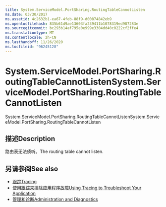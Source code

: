 ```yaml
---
title: System.ServiceModel.PortSharing.RoutingTableCannotListen
ms.date: 03/30/2017
ms.assetid: 4c2632b1-ea67-4feb-88f9-d00874842eb9
ms.openlocfilehash: 835b61d9ae13603fa239411b1078319ed987283e
ms.sourcegitcommit: bc293b14af795e0e999e3304dd40c0222cf2ffe4
ms.translationtype: MT
ms.contentlocale: zh-CN
ms.lasthandoff: 11/26/2020
ms.locfileid: "96245128"
---
```

# <a name="systemservicemodelportsharingroutingtablecannotlisten"></a><span data-ttu-id="e9830-102">System.ServiceModel.PortSharing.RoutingTableCannotListen</span><span class="sxs-lookup"><span data-stu-id="e9830-102">System.ServiceModel.PortSharing.RoutingTableCannotListen</span></span>

<span data-ttu-id="e9830-103">System.ServiceModel.PortSharing.RoutingTableCannotListen</span><span class="sxs-lookup"><span data-stu-id="e9830-103">System.ServiceModel.PortSharing.RoutingTableCannotListen</span></span>  
  
## <a name="description"></a><span data-ttu-id="e9830-104">描述</span><span class="sxs-lookup"><span data-stu-id="e9830-104">Description</span></span>  

 <span data-ttu-id="e9830-105">路由表无法侦听。</span><span class="sxs-lookup"><span data-stu-id="e9830-105">The routing table cannot listen.</span></span>  
  
## <a name="see-also"></a><span data-ttu-id="e9830-106">另请参阅</span><span class="sxs-lookup"><span data-stu-id="e9830-106">See also</span></span>

- [<span data-ttu-id="e9830-107">跟踪</span><span class="sxs-lookup"><span data-stu-id="e9830-107">Tracing</span></span>](index.md)
- [<span data-ttu-id="e9830-108">使用跟踪来排除应用程序故障</span><span class="sxs-lookup"><span data-stu-id="e9830-108">Using Tracing to Troubleshoot Your Application</span></span>](using-tracing-to-troubleshoot-your-application.md)
- [<span data-ttu-id="e9830-109">管理和诊断</span><span class="sxs-lookup"><span data-stu-id="e9830-109">Administration and Diagnostics</span></span>](../index.md)
